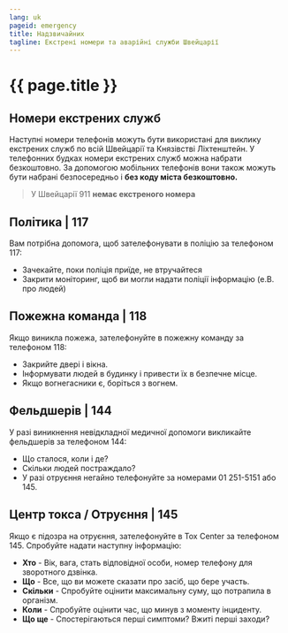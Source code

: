 ```yaml
---
lang: uk
pageid: emergency
title: Надзвичайних
tagline: Екстрені номери та аварійні служби Швейцарії
---
```

# {{ page.title }}

## Номери екстрених служб
Наступні номери телефонів можуть бути використані для виклику екстрених служб по всій Швейцарії та Князівстві Ліхтенштейн. 
У телефонних будках номери екстрених служб можна набрати безкоштовно. 
За допомогою мобільних телефонів вони також можуть бути набрані безпосередньо і **без коду міста безкоштовно.**

> У Швейцарії 911 **немає екстреного номера**

## Політика | 117
Вам потрібна допомога, щоб зателефонувати в поліцію за телефоном 117: 
- Зачекайте, поки поліція приїде, не втручайтеся 
- Закрити моніторинг, щоб ви могли надати поліції інформацію (e.B. про людей)

## Пожежна команда | 118
Якщо виникла пожежа, зателефонуйте в пожежну команду за телефоном 118: 
- Закрийте двері і вікна. 
- Інформувати людей в будинку і привести їх в безпечне місце. 
- Якщо вогнегасники є, боріться з вогнем.

## Фельдшерів | 144
У разі виникнення невідкладної медичної допомоги викликайте фельдшерів за телефоном 144: 
- Що сталося, коли і де? 
- Скільки людей постраждало? 
- У разі отруєння негайно телефонуйте за номерами 01 251-5151 або 145.


## Центр токса / Отруєння | 145
Якщо є підозра на отруєння, зателефонуйте в Tox Center за телефоном 145. Спробуйте надати наступну інформацію: 
- **Хто** - Вік, вага, стать відповідної особи, номер телефону для зворотного дзвінка. 
- **Що** - Все, що ви можете сказати про засіб, що бере участь. 
- **Скільки** - Спробуйте оцінити максимальну суму, що потрапила в організм.
- **Коли** - Спробуйте оцінити час, що минув з моменту інциденту. 
- **Що ще** - Спостерігаються перші симптоми? Вжиті перші заходи?